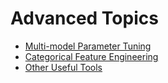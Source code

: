 # Advanced Topics

* [Multi-model Parameter Tuning](multi-model_parameter_tuning_for_higgs_dataset.md)
* [Categorical Feature Engineering](categorical_feature_engineering.md)
* [Other Useful Tools](tools.md)

